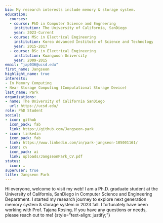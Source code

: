 ```yaml
---
bio: My research interests include memory & storage system.
education:
  courses:
  - course: PhD in Computer Science and Engneering
    institution: The University of California, SanDiego
    year: 2023-Current
  - course: MSc in Electrical Engineering
    institution: Korea Advanced Institute of Science and Technology
    year: 2015-2017
  - course: BSc in Electrical Engineering
    institution: Kwangwoon University
    year: 2009-2015
email: "jap036@ucsd.edu"
first_name: Jangseon
highlight_name: true
interests:
- In Memory Computing
- Near Storage Computing (Computational Storage Device)
last_name: Park
organizations:
- name: The University of California SanDiego
  url: https://ucsd.edu/
role: PhD Student
social:
- icon: github
  icon_pack: fab
  link: https://github.com/Jangseon-park
- icon: linkedin
  icon_pack: fab
  link: https://www.linkedin.com/in/park-jangseon-105001161/
- icon: cv
  icon_pack: ai
  link: uploads/JangseonPark_CV.pdf
status:
  icon: ☕️
superuser: true
title: Jangseon Park
---
```


Hi everyone, welcome to visit my web!
I am a Ph.D. graduate student at the University of California, SanDiego in Computer Science and Engineering Department. I started my research journey to explore next generation memory system & storage system in 2023 fall. I fortunately have been working with Prof. Tajana Rosing. If you have any questions or needs, please reach out to me!
{style="text-align: justify;"}
